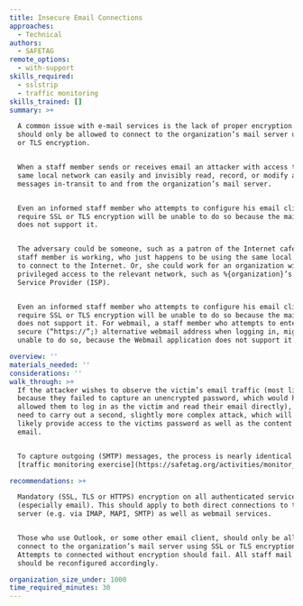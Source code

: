 ```yaml
---
title: Insecure Email Connections
approaches:
  - Technical
authors:
  - SAFETAG
remote_options:
  - with-support
skills_required:
  - sslstrip
  - traffic monitoring
skills_trained: []
summary: >+

  A common issue with e-mail services is the lack of proper encryption. Staff
  should only be allowed to connect to the organization’s mail server using SSL
  or TLS encryption. 


  When a staff member sends or receives email an attacker with access to the
  same local network can easily and invisibly read, record, or modify all
  messages in-transit to and from the organization’s mail server.


  Even an informed staff member who attempts to configure his email client to
  require SSL or TLS encryption will be unable to do so because the mail server
  does not support it.


  The adversary could be someone, such as a patron of the Internet cafe where a
  staff member is working, who just happens to be using the same local network
  to connect to the Internet. Or, she could work for an organization with
  privileged access to the relevant network, such as %{organization}’s Internet
  Service Provider (ISP).


  Even an informed staff member who attempts to configure his email client to
  require SSL or TLS encryption will be unable to do so because the mail server
  does not support it. For webmail, a staff member who attempts to enter the
  secure (“https://”;) alternative webmail address when logging in, might be
  unable to do so, because the Webmail application does not support it.

overview: ''
materials_needed: ''
considerations: ''
walk_through: >+
  If the attacker wishes to observe the victim’s email traffic (most likely
  because they failed to capture an unencrypted password, which would have
  allowed them to log in as the victim and read their email directly), they may
  need to carry out a second, slightly more complex attack, which will also
  likely provide access to the victims password as well as the content of their
  email.


  To capture outgoing (SMTP) messages, the process is nearly identical to the
  [traffic monitoring exercise](https://safetag.org/activities/monitor_open_wireless_traffic).

recommendations: >+

  Mandatory (SSL, TLS or HTTPS) encryption on all authenticated services
  (especially email). This should apply to both direct connections to the email
  server (e.g. via IMAP, MAPI, SMTP) as well as webmail services.


  Those who use Outlook, or some other email client, should only be allowed to
  connect to the organization’s mail server using SSL or TLS encryption.
  Attempts to connected without encryption should fail. All staff mail clients
  should be reconfigured accordingly.

organization_size_under: 1000
time_required_minutes: 30
---
```


